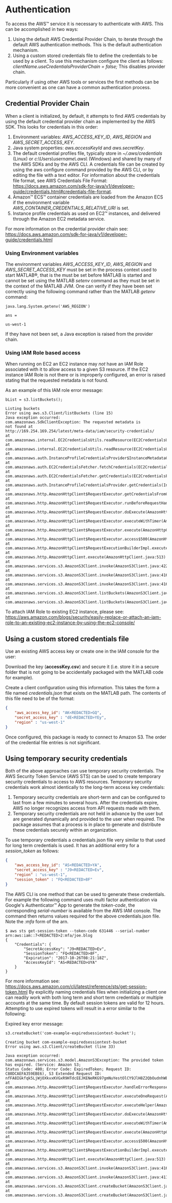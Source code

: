 # Authentication

To access the AWS™ service it is necessary to authenticate with AWS. This can be accomplished in two ways:
1. Using the default AWS Credential Provider Chain, to iterate through the default AWS authentication methods. This is the default authentication mechanism.
2. Using a custom stored credentials file to define the credentials to be used by a client. To use this mechanism configure the client as follows: *clientName.useCredentialsProviderChain = false;* This disables provider chain.

Particularly if using other AWS tools or services the first methods can be more convenient as one can have a common authentication process.

## Credential Provider Chain
When a client is initialized, by default, it attempts to find AWS credentials by using the default credential provider chain as implemented by the AWS SDK. This looks for credentials in this order:

1. Environment variables: *AWS_ACCESS_KEY_ID*, *AWS_REGION* and *AWS_SECRET_ACCESS_KEY*.
2. Java system properties: *aws.accessKeyId* and *aws.secretKey*.
3. The default credential profiles file, typically store in *~/.aws/credentials* (Linux) or *c:\\Users\\username\\.aws\\* (Windows) and shared by many of the AWS SDKs and by the AWS CLI. A credentials file can be created by using the aws configure command provided by the AWS CLI, or by editing the file with a text editor. For information about the credentials file format, see AWS Credentials File Format: <https://docs.aws.amazon.com/sdk-for-java/v1/developer-guide/credentials.html#credentials-file-format>.
4. Amazon™ ECS™ container credentials are loaded from the Amazon ECS if the environment variable *AWS_CONTAINER_CREDENTIALS_RELATIVE_URI* is set.
5. Instance profile credentials as used on EC2™ instances, and delivered through the Amazon EC2 metadata service.

For more information on the credential provider chain see: <https://docs.aws.amazon.com/sdk-for-java/v1/developer-guide/credentials.html>

### Using Environment variables
The environment variables *AWS_ACCESS_KEY_ID*, *AWS_REGION* and *AWS_SECRET_ACCESS_KEY* must be set in the process context used to start MATLAB®, that is the must be set before MATLAB is started and cannot be set using the MATLAB *setenv* command as they must be set in the context of the MATLAB JVM. One can verify if they have been set correctly using the following command rather than the MATLAB *getenv* command:
```
java.lang.System.getenv('AWS_REGION')

ans =

us-west-1
```
If they have not been set, a Java exception is raised from the provider chain.

### Using IAM Role based access
When running on EC2 an EC2 instance may *not* have an IAM Role associated with it to allow access to a given S3 resource. If the EC2 instance IAM Role is not there or is improperly configured, an error is raised stating that the requested metadata is not found.

As an example of this IAM role error message:
```
bList = s3.listBuckets();

Listing buckets
Error using aws.s3.Client/listBuckets (line 15)
Java exception occurred:
com.amazonaws.SdkClientException: The requested metadata is
not found at
http://169.254.169.254/latest/meta-data/iam/security-credentials/
at com.amazonaws.internal.EC2CredentialsUtils.readResource(EC2CredentialsUtils.java:115)
at com.amazonaws.internal.EC2CredentialsUtils.readResource(EC2CredentialsUtils.java:77)
at com.amazonaws.auth.InstanceProfileCredentialsProvider$InstanceMetadataCredentialsEndpointProvider.getCredentialsEndpoint(InstanceProfileCredentialsProvider.java:156)
at com.amazonaws.auth.EC2CredentialsFetcher.fetchCredentials(EC2CredentialsFetcher.java:121)
at com.amazonaws.auth.EC2CredentialsFetcher.getCredentials(EC2CredentialsFetcher.java:82)
at com.amazonaws.auth.InstanceProfileCredentialsProvider.getCredentials(InstanceProfileCredentialsProvider.java:141)
at com.amazonaws.http.AmazonHttpClient$RequestExecutor.getCredentialsFromContext(AmazonHttpClient.java:1119)
at com.amazonaws.http.AmazonHttpClient$RequestExecutor.runBeforeRequestHandlers(AmazonHttpClient.java:759)
at com.amazonaws.http.AmazonHttpClient$RequestExecutor.doExecute(AmazonHttpClient.java:723)
at com.amazonaws.http.AmazonHttpClient$RequestExecutor.executeWithTimer(AmazonHttpClient.java:716)
at com.amazonaws.http.AmazonHttpClient$RequestExecutor.execute(AmazonHttpClient.java:699)
at com.amazonaws.http.AmazonHttpClient$RequestExecutor.access$500(AmazonHttpClient.java:667)
at com.amazonaws.http.AmazonHttpClient$RequestExecutionBuilderImpl.execute(AmazonHttpClient.java:649)
at com.amazonaws.http.AmazonHttpClient.execute(AmazonHttpClient.java:513)
at com.amazonaws.services.s3.AmazonS3Client.invoke(AmazonS3Client.java:4221)
at com.amazonaws.services.s3.AmazonS3Client.invoke(AmazonS3Client.java:4168)
at com.amazonaws.services.s3.AmazonS3Client.invoke(AmazonS3Client.java:4162)
at com.amazonaws.services.s3.AmazonS3Client.listBuckets(AmazonS3Client.java:914)
at com.amazonaws.services.s3.AmazonS3Client.listBuckets(AmazonS3Client.java:920)
```

To attach IAM Role to existing EC2 instance, please see: <https://aws.amazon.com/blogs/security/easily-replace-or-attach-an-iam-role-to-an-existing-ec2-instance-by-using-the-ec2-console/>

## Using a custom stored credentials file
Use an existing AWS access key or create one in the IAM console for the user:   

Download the key (**accessKey.csv**) and secure it (i.e. store it in a secure folder that is not going to be accidentally packaged with the MATLAB code for example).   

Create a client configuration using this information. This takes the form a file named *credentials.json* that
exists on the MATLAB path. The contents of this file need to be of the format:

```json
{
    "aws_access_key_id": "AK<REDACTED>GQ",
    "secret_access_key" : "dE<REDACTED>YEy",
    "region" : "us-west-1"
}
```
Once configured, this package is ready to connect to Amazon S3. The order of the credential file entries is not significant.


## Using temporary security credentials

Both of the above approaches can use temporary security credentials. The AWS Security Token Service (AWS STS) can be used to create temporary security credentials to access to AWS resources. Temporary security credentials work almost identically to the long-term access key credentials:

1. Temporary security credentials are short-term and can be configured to last from a few minutes to several hours. After the credentials expire, AWS no longer recognizes access from API requests made with them.
2. Temporary security credentials are not held in advance by the user but are generated dynamically and provided to the user when required. The package assumes that a process is in place to generate and distribute these credentials securely within an organization.

To use temporary credentials a credentials.json file very similar to that used for long term credentials is used. It has an additional entry for a *session_token* as follows:
```json
{
    "aws_access_key_id": "AS<REDACTED>YA",
    "secret_access_key" : "J9<REDACTED>Ev",
    "region" : "us-west-1",
    "session_token" : "FQ<REDACTED>8F"
}
```

The AWS CLI is one method that can be used to generate these credentials. For example the following command uses multi factor authentication via Google's Authenticator™ App to generate the *token-code*, the corresponding *serial-number* is available from the AWS IAM console. The command then returns values required for the above credentials.json file. Note the *:mfa* form of the arn.
```
$ aws sts get-session-token --token-code 631446 --serial-number arn:aws:iam::7<REDACTED>2:mfa/joe.blog
{
    "Credentials": {
        "SecretAccessKey": "J9<REDACTED>Ev",
        "SessionToken": "FQ<REDACTED>8F",
        "Expiration": "2017-10-26T08:21:18Z",
        "AccessKeyId": "AS<REDACTED>UYA"
    }
}
```
For more information see: <https://docs.aws.amazon.com/cli/latest/reference/sts/get-session-token.html> By explicitly naming credentials files when initializing a client one can readily work with both long term and short term credentials or multiple accounts at the same time. By default session tokens are valid for 12 hours. Attempting to use expired tokens will result in a error similar to the following:

Expired key error message:
```
s3.createBucket('com-example-expiredsessiontest-bucket');

Creating bucket com-example-expiredsessiontest-bucket
Error using aws.s3.Client/createBucket (line 33)

Java exception occurred:
com.amazonaws.services.s3.model.AmazonS3Exception: The provided token has expired. (Service: Amazon S3;
Status Code: 400; Error Code: ExpiredToken; Request ID: C80DCAEFA359EBE6), S3 Extended Request ID:
nfFA8IGkfqk5LjWjOXkvxKVGxR9HTdcEEJKENeRKG97gmNuYestOlCY9JlH8Z2QbOudnhWEM0d0=
at com.amazonaws.http.AmazonHttpClient$RequestExecutor.handleErrorResponse(AmazonHttpClient.java:1588)
at com.amazonaws.http.AmazonHttpClient$RequestExecutor.executeOneRequest(AmazonHttpClient.java:1258)
at com.amazonaws.http.AmazonHttpClient$RequestExecutor.executeHelper(AmazonHttpClient.java:1030)
at com.amazonaws.http.AmazonHttpClient$RequestExecutor.doExecute(AmazonHttpClient.java:742)
at com.amazonaws.http.AmazonHttpClient$RequestExecutor.executeWithTimer(AmazonHttpClient.java:716)
at com.amazonaws.http.AmazonHttpClient$RequestExecutor.execute(AmazonHttpClient.java:699)
at com.amazonaws.http.AmazonHttpClient$RequestExecutor.access$500(AmazonHttpClient.java:667)
at com.amazonaws.http.AmazonHttpClient$RequestExecutionBuilderImpl.execute(AmazonHttpClient.java:649)
at com.amazonaws.http.AmazonHttpClient.execute(AmazonHttpClient.java:513)
at com.amazonaws.services.s3.AmazonS3Client.invoke(AmazonS3Client.java:4169)
at com.amazonaws.services.s3.AmazonS3Client.invoke(AmazonS3Client.java:4116)
at com.amazonaws.services.s3.AmazonS3Client.createBucket(AmazonS3Client.java:1001)
at com.amazonaws.services.s3.AmazonS3Client.createBucket(AmazonS3Client.java:939)
```


[//]: #  (Copyright 2018 The MathWorks, Inc.)
